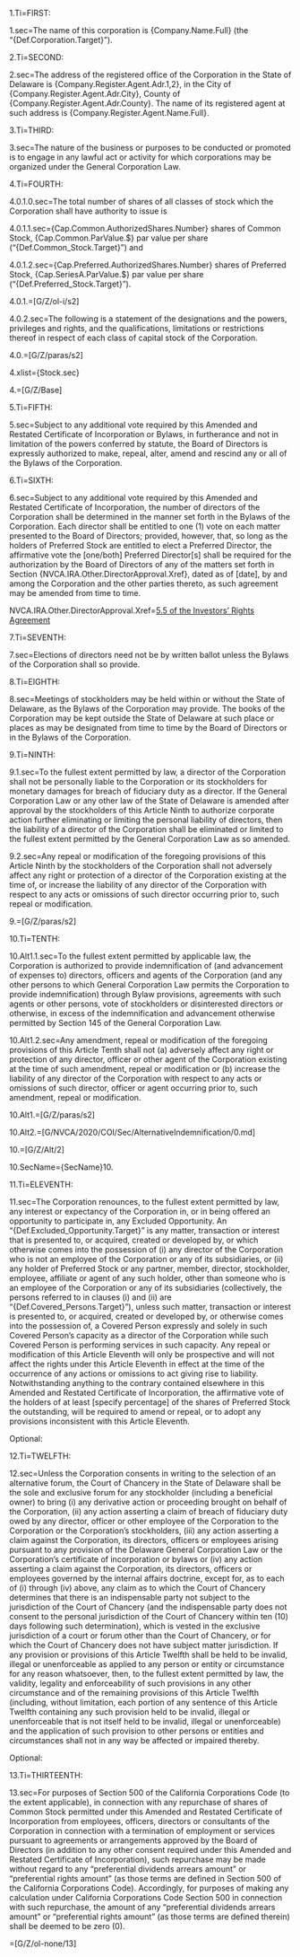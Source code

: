 
1.Ti=FIRST:

1.sec=The name of this corporation is {Company.Name.Full} (the “{Def.Corporation.Target}”).

2.Ti=SECOND:

2.sec=The address of the registered office of the Corporation in the State of Delaware is {Company.Register.Agent.Adr.1,2}, in the City of {Company.Register.Agent.Adr.City}, County of {Company.Register.Agent.Adr.County}.  The name of its registered agent at such address is {Company.Register.Agent.Name.Full}.

3.Ti=THIRD:

3.sec=The nature of the business or purposes to be conducted or promoted is to engage in any lawful act or activity for which corporations may be organized under the General Corporation Law.

4.Ti=FOURTH:

4.0.1.0.sec=The total number of shares of all classes of stock which the Corporation shall have authority to issue is

4.0.1.1.sec={Cap.Common.AuthorizedShares.Number} shares of Common Stock, {Cap.Common.ParValue.$} par value per share (“{Def.Common_Stock.Target}”) and

4.0.1.2.sec={Cap.Preferred.AuthorizedShares.Number} shares of Preferred Stock, {Cap.SeriesA.ParValue.$} par value per share (“{Def.Preferred_Stock.Target}”). 

4.0.1.=[G/Z/ol-i/s2]

4.0.2.sec=The following is a statement of the designations and the powers, privileges and rights, and the qualifications, limitations or restrictions thereof in respect of each class of capital stock of the Corporation.  

4.0.=[G/Z/paras/s2]

4.xlist={Stock.sec}

4.=[G/Z/Base]

5.Ti=FIFTH: 

5.sec=Subject to any additional vote required by this Amended and Restated Certificate of Incorporation or Bylaws, in furtherance and not in limitation of the powers conferred by statute, the Board of Directors is expressly authorized to make, repeal, alter, amend and rescind any or all of the Bylaws of the Corporation.

6.Ti=SIXTH:

6.sec=Subject to any additional vote required by this Amended and Restated Certificate of Incorporation, the number of directors of the Corporation shall be determined in the manner set forth in the Bylaws of the Corporation.  Each director shall be entitled to one (1) vote on each matter presented to the Board of Directors; provided, however, that, so long as the holders of Preferred Stock are entitled to elect a Preferred Director, the affirmative vote the [one/both] Preferred Director[s] shall be required for the authorization by the Board of Directors of any of the matters set forth in Section {NVCA.IRA.Other.DirectorApproval.Xref}, dated as of [date], by and among the Corporation and the other parties thereto, as such agreement may be amended from time to time. 

NVCA.IRA.Other.DirectorApproval.Xref=<a href='index.php?action=doc&file=G/NVCA/2020/IRA/Form/0.md&key=Other.DirectorApproval.Sec'>5.5 of the Investors’ Rights Agreement</a>

7.Ti=SEVENTH:

7.sec=Elections of directors need not be by written ballot unless the Bylaws of the Corporation shall so provide.  

8.Ti=EIGHTH:

8.sec=Meetings of stockholders may be held within or without the State of Delaware, as the Bylaws of the Corporation may provide.  The books of the Corporation may be kept outside the State of Delaware at such place or places as may be designated from time to time by the Board of Directors or in the Bylaws of the Corporation.

9.Ti=NINTH:

9.1.sec=To the fullest extent permitted by law, a director of the Corporation shall not be personally liable to the Corporation or its stockholders for monetary damages for breach of fiduciary duty as a director.  If the General Corporation Law or any other law of the State of Delaware is amended after approval by the stockholders of this Article Ninth to authorize corporate action further eliminating or limiting the personal liability of directors, then the liability of a director of the Corporation shall be eliminated or limited to the fullest extent permitted by the General Corporation Law as so amended.

9.2.sec=Any repeal or modification of the foregoing provisions of this Article Ninth by the stockholders of the Corporation shall not adversely affect any right or protection of a director of the Corporation existing at the time of, or increase the liability of any director of the Corporation with respect to any acts or omissions of such director occurring prior to, such repeal or modification.

9.=[G/Z/paras/s2]

10.Ti=TENTH:

10.Alt1.1.sec=To the fullest extent permitted by applicable law, the Corporation is authorized to provide indemnification of (and advancement of expenses to) directors, officers and agents of the Corporation (and any other persons to which General Corporation Law permits the Corporation to provide indemnification) through Bylaw provisions, agreements with such agents or other persons, vote of stockholders or disinterested directors or otherwise, in excess of the indemnification and advancement otherwise permitted by Section 145 of the General Corporation Law.

10.Alt1.2.sec=Any amendment, repeal or modification of the foregoing provisions of this Article Tenth shall not (a) adversely affect any right or protection of any director, officer or other agent of the Corporation existing at the time of such amendment, repeal or modification or (b) increase the liability of any director of the Corporation with respect to any acts or omissions of such director, officer or agent occurring prior to, such amendment, repeal or modification.

10.Alt1.=[G/Z/paras/s2]

10.Alt2.=[G/NVCA/2020/COI/Sec/AlternativeIndemnification/0.md]

10.=[G/Z/Alt/2]

10.SecName={SecName}10.

11.Ti=ELEVENTH:

11.sec=The Corporation renounces, to the fullest extent permitted by law, any interest or expectancy of the Corporation in, or in being offered an opportunity to participate in, any Excluded Opportunity.  An “{Def.Excluded_Opportunity.Target}” is any matter, transaction or interest that is presented to, or acquired, created or developed by, or which otherwise comes into the possession of (i) any director of the Corporation who is not an employee of the Corporation or any of its subsidiaries, or (ii) any holder of Preferred Stock or any partner, member, director, stockholder, employee, affiliate or agent of any such holder, other than someone who is an employee of the Corporation or any of its subsidiaries (collectively, the persons referred to in clauses (i) and (ii) are “{Def.Covered_Persons.Target}”), unless such matter, transaction or interest is presented to, or acquired, created or developed by, or otherwise comes into the possession of, a Covered Person expressly and solely in such Covered Person’s capacity as a director of the Corporation while such Covered Person is performing services in such capacity.  Any repeal or modification of this Article Eleventh will only be prospective and will not affect the rights under this Article Eleventh in effect at the time of the occurrence of any actions or omissions to act giving rise to liability.  Notwithstanding anything to the contrary contained elsewhere in this Amended and Restated Certificate of Incorporation, the affirmative vote of the holders of at least [specify percentage] of the shares of Preferred Stock the outstanding, will be required to amend or repeal, or to adopt any provisions inconsistent with this Article Eleventh.

Optional:

12.Ti=TWELFTH:

12.sec=Unless the Corporation consents in writing to the selection of an alternative forum, the Court of Chancery in the State of Delaware shall be the sole and exclusive forum for any stockholder (including a beneficial owner) to bring (i) any derivative action or proceeding brought on behalf of the Corporation, (ii) any action asserting a claim of breach of fiduciary duty owed by any director, officer or other employee of the Corporation to the Corporation or the Corporation’s stockholders, (iii) any action asserting a claim against the Corporation, its directors, officers or employees arising pursuant to any provision of the Delaware General Corporation Law or the Corporation’s certificate of incorporation or bylaws or (iv) any action asserting a claim against the Corporation, its directors, officers or employees governed by the internal affairs doctrine, except for, as to each of (i) through (iv) above, any claim as to which the Court of Chancery determines that there is an indispensable party not subject to the jurisdiction of the Court of Chancery (and the indispensable party does not consent to the personal jurisdiction of the Court of Chancery within ten (10) days following such determination), which is vested in the exclusive jurisdiction of a court or forum other than the Court of Chancery, or for which the Court of Chancery does not have subject matter jurisdiction. If any provision or provisions of this Article Twelfth shall be held to be invalid, illegal or unenforceable as applied to any person or entity or circumstance for any reason whatsoever, then, to the fullest extent permitted by law, the validity, legality and enforceability of such provisions in any other circumstance and of the remaining provisions of this Article Twelfth (including, without limitation, each portion of any sentence of this Article Twelfth containing any such provision held to be invalid, illegal or unenforceable that is not itself held to be invalid, illegal or unenforceable) and the application of such provision to other persons or entities and circumstances shall not in any way be affected or impaired thereby.

Optional:

13.Ti=THIRTEENTH:

13.sec=For purposes of Section 500 of the California Corporations Code (to the extent applicable), in connection with any repurchase of shares of Common Stock permitted under this Amended and Restated Certificate of Incorporation from employees, officers, directors or consultants of the Corporation in connection with a termination of employment or services pursuant to agreements or arrangements approved by the Board of Directors (in addition to any other consent required under this Amended and Restated Certificate of Incorporation), such repurchase may be made without regard to any “preferential dividends arrears amount” or “preferential rights amount” (as those terms are defined in Section 500 of the California Corporations Code).  Accordingly, for purposes of making any calculation under California Corporations Code Section 500 in connection with such repurchase, the amount of any “preferential dividends arrears amount” or “preferential rights amount” (as those terms are defined therein) shall be deemed to be zero (0).

=[G/Z/ol-none/13]
